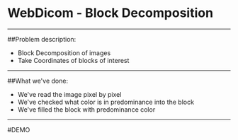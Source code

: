 # WebDicom - Block Decomposition

- - -

##Problem description:
  - Block Decomposition of images
  - Take Coordinates of blocks of interest

- - -

##What we've done:
  - We've read the image pixel by pixel
  - We've checked what color is in predominance into the block
  - We've filled the block with predominance color

- - -

#DEMO
